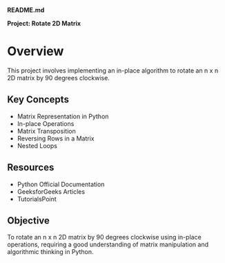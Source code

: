 **README.md**

**Project: Rotate 2D Matrix**

# Overview
This project involves implementing an in-place algorithm to rotate an n x n 2D matrix by 90 degrees clockwise.

## Key Concepts
* Matrix Representation in Python
* In-place Operations
* Matrix Transposition
* Reversing Rows in a Matrix
* Nested Loops

## Resources
* Python Official Documentation
* GeeksforGeeks Articles
* TutorialsPoint

## Objective
To rotate an n x n 2D matrix by 90 degrees clockwise using in-place operations, requiring a good understanding of matrix manipulation and algorithmic thinking in Python.
